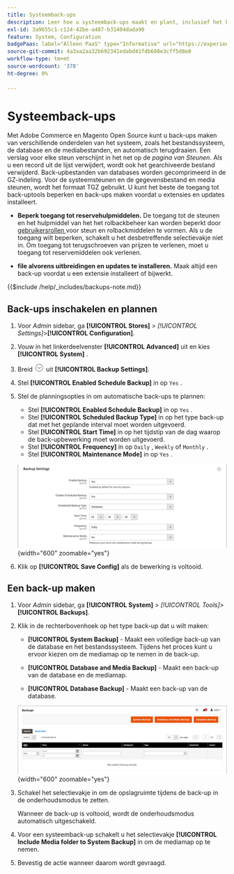 ```yaml
---
title: Systeemback-ups
description: Leer hoe u systeemback-ups maakt en plant, inclusief het bestandssysteem, de database en mediabestanden.
exl-id: 3a9655c1-c124-42be-a487-b31404dada90
feature: System, Configuration
badgePaas: label="Alleen PaaS" type="Informative" url="https://experienceleague.adobe.com/en/docs/commerce/user-guides/product-solutions" tooltip="Is alleen van toepassing op Adobe Commerce op Cloud-projecten (door Adobe beheerde PaaS-infrastructuur) en op projecten in het veld."
source-git-commit: 4a3aa2aa32b692341edabd41fdb608e3cff5d8e0
workflow-type: tm+mt
source-wordcount: '378'
ht-degree: 0%

---
```


# Systeemback-ups

Met Adobe Commerce en Magento Open Source kunt u back-ups maken van verschillende onderdelen van het systeem, zoals het bestandssysteem, de database en de mediabestanden, en automatisch terugdraaien. Een verslag voor elke steun verschijnt in het net op de _pagina van Steunen_. Als u een record uit de lijst verwijdert, wordt ook het gearchiveerde bestand verwijderd. Back-upbestanden van databases worden gecomprimeerd in de GZ-indeling. Voor de systeemsteunen en de gegevensbestand en media steunen, wordt het formaat TGZ gebruikt. U kunt het beste de toegang tot back-uptools beperken en back-ups maken voordat u extensies en updates installeert.

- **Beperk toegang tot reservehulpmiddelen.** De toegang tot de steunen en het hulpmiddel van het het rolbackbeheer kan worden beperkt door [ gebruikersrollen ](permissions-user-roles.md) voor steun en rolbackmiddelen te vormen. Als u de toegang wilt beperken, schakelt u het desbetreffende selectievakje niet in. Om toegang tot terugschroeven van prijzen te verlenen, moet u toegang tot reservemiddelen ook verlenen.

- **file alvorens uitbreidingen en updates te installeren.** Maak altijd een back-up voordat u een extensie installeert of bijwerkt.

{{$include /help/_includes/backups-note.md}}

## Back-ups inschakelen en plannen

1. Voor _Admin_ sidebar, ga **[!UICONTROL Stores]** > _[!UICONTROL Settings]_>**[!UICONTROL Configuration]**.

1. Vouw in het linkerdeelvenster **[!UICONTROL Advanced]** uit en kies **[!UICONTROL System]** .

1. Breid ![ selecteur van de Uitbreiding ](../assets/icon-display-expand.png) uit **[!UICONTROL Backup Settings]**.

1. Stel **[!UICONTROL Enabled Schedule Backup]** in op `Yes` .

1. Stel de planningsopties in om automatische back-ups te plannen:

   - Stel **[!UICONTROL Enabled Schedule Backup]** in op `Yes` .
   - Stel **[!UICONTROL Scheduled Backup Type]** in op het type back-up dat met het geplande interval moet worden uitgevoerd.
   - Stel **[!UICONTROL Start Time]** in op het tijdstip van de dag waarop de back-upbewerking moet worden uitgevoerd.
   - Stel **[!UICONTROL Frequency]** in op `Daily` , `Weekly` of `Monthly` .
   - Stel **[!UICONTROL Maintenance Mode]** in op `Yes` .

   ![ Geavanceerde configuratie - steunen ](../configuration-reference/advanced/assets/system-scheduled-backup-settings.png){width="600" zoomable="yes"}

1. Klik op **[!UICONTROL Save Config]** als de bewerking is voltooid.

## Een back-up maken

1. Voor _Admin_ sidebar, ga **[!UICONTROL System]** > _[!UICONTROL Tools]_>**[!UICONTROL Backups]**.

1. Klik in de rechterbovenhoek op het type back-up dat u wilt maken:

   - **[!UICONTROL System Backup]** - Maakt een volledige back-up van de database en het bestandssysteem. Tijdens het proces kunt u ervoor kiezen om de mediamap op te nemen in de back-up.

   - **[!UICONTROL Database and Media Backup]** - Maakt een back-up van de database en de mediamap.

   - **[!UICONTROL Database Backup]** - Maakt een back-up van de database.

   ![ hulpmiddelen van het Systeem - steunen ](./assets/tools-backups.png){width="600" zoomable="yes"}

1. Schakel het selectievakje in om de opslagruimte tijdens de back-up in de onderhoudsmodus te zetten.

   Wanneer de back-up is voltooid, wordt de onderhoudsmodus automatisch uitgeschakeld.

1. Voor een systeemback-up schakelt u het selectievakje **[!UICONTROL Include Media folder to System Backup]** in om de mediamap op te nemen.

1. Bevestig de actie wanneer daarom wordt gevraagd.



<!-- Last updated from includes: 2023-02-22 09:59:54 -->

